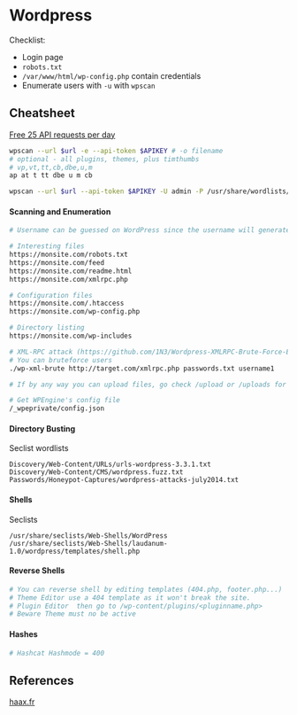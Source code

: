 # Wordpress 

Checklist:
- Login page
- `robots.txt`
- `/var/www/html/wp-config.php` contain credentials
- Enumerate users with `-u` with `wpscan`

## Cheatsheet

[Free 25 API requests per day](https://wpscan.com/pricing)

```bash
wpscan --url $url -e --api-token $APIKEY # -o filename
# optional - all plugins, themes, plus timthumbs
# vp,vt,tt,cb,dbe,u,m
ap at t tt dbe u m cb

wpscan --url $url --api-token $APIKEY -U admin -P /usr/share/wordlists/rockyou.txt
```


#### Scanning and Enumeration 

```bash
# Username can be guessed on WordPress since the username will generate a different error message if it doesn't exist.

# Interesting files
https://monsite.com/robots.txt
https://monsite.com/feed
https://monsite.com/readme.html
https://monsite.com/xmlrpc.php

# Configuration files
https://monsite.com/.htaccess
https://monsite.com/wp-config.php

# Directory listing
https://monsite.com/wp-includes

# XML-RPC attack (https://github.com/1N3/Wordpress-XMLRPC-Brute-Force-Exploit)
# You can bruteforce users
./wp-xml-brute http://target.com/xmlrpc.php passwords.txt username1

# If by any way you can upload files, go check /upload or /uploads for your files

# Get WPEngine's config file
/_wpeprivate/config.json
```

#### Directory  Busting 
Seclist wordlists
```
Discovery/Web-Content/URLs/urls-wordpress-3.3.1.txt
Discovery/Web-Content/CMS/wordpress.fuzz.txt
Passwords/Honeypot-Captures/wordpress-attacks-july2014.txt
```

#### Shells
Seclists
```
/usr/share/seclists/Web-Shells/WordPress
/usr/share/seclists/Web-Shells/laudanum-1.0/wordpress/templates/shell.php
```

#### Reverse Shells

```php
# You can reverse shell by editing templates (404.php, footer.php...)
# Theme Editor use a 404 template as it won't break the site.
# Plugin Editor  then go to /wp-content/plugins/<pluginname.php>
# Beware Theme must no be active 
```

#### Hashes
```bash
# Hashcat Hashmode = 400
```


## References

[haax.fr](https://cheatsheet.haax.fr/web-pentest/content-management-system-cms/wordpress/)